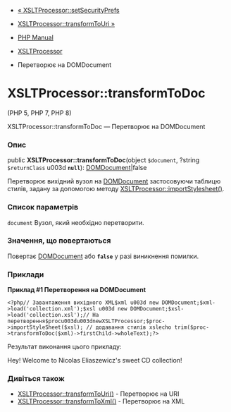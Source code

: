 - [«
XSLTProcessor::setSecurityPrefs](xsltprocessor.setsecurityprefs.md)
- [XSLTProcessor::transformToUri »](xsltprocessor.transformtouri.md)

- [PHP Manual](index.md)
- [XSLTProcessor](class.xsltprocessor.md)
- Перетворює на DOMDocument

# XSLTProcessor::transformToDoc

(PHP 5, PHP 7, PHP 8)

XSLTProcessor::transformToDoc — Перетворює на DOMDocument

### Опис

public **XSLTProcessor::transformToDoc**(object `$document`, ?string
`$returnClass` u003d **`null`**):
[DOMDocument](class.domdocument.md)\|false

Перетворює вихідний вузол на [DOMDocument](class.domdocument.md)
застосовуючи таблицю стилів, задану за допомогою методу
[XSLTProcessor::importStylesheet()](xsltprocessor.importstylesheet.md).

### Список параметрів

`document`
Вузол, який необхідно перетворити.

### Значення, що повертаються

Повертає [DOMDocument](class.domdocument.md) або **`false`**
у разі виникнення помилки.

### Приклади

**Приклад #1 Перетворення на DOMDocument**

` <?php// Завантаження вихідного XML$xml u003d new DOMDocument;$xml->load('collection.xml');$xsl u003d new DOMDocument;$xsl->load('collection.xsl');// На перетворення$procu003du003dnewXSLTProcessor;$proc->importStyleSheet($xsl); // додавання стилів xslecho trim($proc->transformToDoc($xml)->firstChild->wholeText);?> `

Результат виконання цього прикладу:

Hey! Welcome to Nicolas Eliaszewicz's sweet CD collection!

### Дивіться також

- [XSLTProcessor::transformToUri()](xsltprocessor.transformtouri.md) -
Перетворює на URI
- [XSLTProcessor::transformToXml()](xsltprocessor.transformtoxml.md) -
Перетворює на XML
